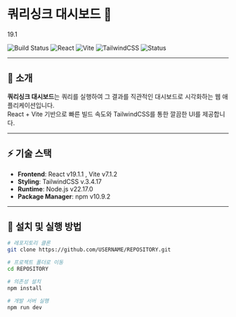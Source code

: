 # 쿼리싱크 대시보드 🚀
19.1

![Build Status](https://img.shields.io/badge/build-passing-brightgreen)
![React](https://img.shields.io/badge/React-v19.1-blue?logo=react&logoColor=white)
![Vite](https://img.shields.io/badge/Vite-v7.1-purple?logo=vite&logoColor=white)
![TailwindCSS](https://img.shields.io/badge/TailwindCSS-v3.4-38BDF8?logo=tailwindcss&logoColor=white)
![Status](https://img.shields.io/badge/status-in%20progress-yellow)

---

## 📌 소개
**쿼리싱크 대시보드**는 쿼리를 실행하여 그 결과를 직관적인 대시보드로 시각화하는 웹 애플리케이션입니다.  
React + Vite 기반으로 빠른 빌드 속도와 TailwindCSS를 통한 깔끔한 UI를 제공합니다.  

---

## ⚡ 기술 스택
- **Frontend**: React v19.1.1 , Vite v7.1.2  
- **Styling**: TailwindCSS v.3.4.17  
- **Runtime**: Node.js v22.17.0  
- **Package Manager**: npm v10.9.2  

---

## 🔧 설치 및 실행 방법

```bash
# 레포지토리 클론
git clone https://github.com/USERNAME/REPOSITORY.git

# 프로젝트 폴더로 이동
cd REPOSITORY

# 의존성 설치
npm install

# 개발 서버 실행
npm run dev
